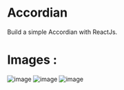 # Accordian
Build a simple Accordian with ReactJs.

# Images :

![image](https://github.com/adarsh206/Accordian/assets/76390366/a9cc4929-84c2-4f96-ae24-88591c7188dd)
![image](https://github.com/adarsh206/Accordian/assets/76390366/8e8e2929-c15a-4874-957c-effc33f327d5)
![image](https://github.com/adarsh206/Accordian/assets/76390366/fc3d0971-e4a2-4237-95b9-e65fefc4c6cb)
